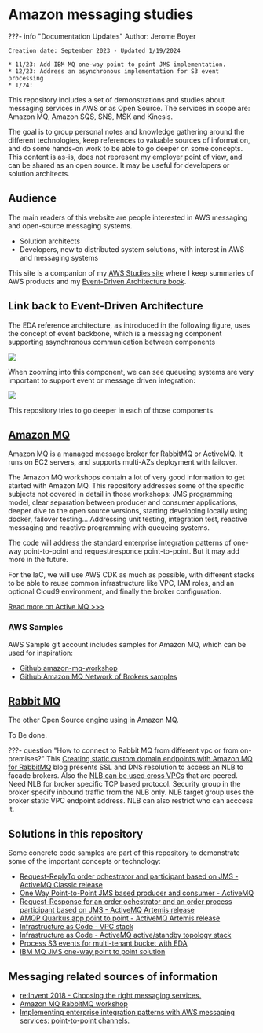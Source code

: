 # Amazon messaging studies

???- info "Documentation Updates"
    Author: Jerome Boyer 

    Creation date: September 2023 - Updated 1/19/2024

    * 11/23: Add IBM MQ one-way point to point JMS implementation.
    * 12/23: Address an asynchronous implementation for S3 event processing
    * 1/24: 

This repository includes a set of demonstrations and studies about messaging services in AWS or as Open Source. The services in scope are: Amazon MQ, Amazon SQS, SNS, MSK and Kinesis. 

The goal is to group personal notes and knowledge gathering around the different technologies, keep references to valuable sources of information, and do some hands-on work to be able to go deeper on some concepts. This content is as-is, does not represent my employer point of view, and can be shared as an open source. It may be useful for developers or solution architects.

## Audience

The main readers of this website are people interested in AWS messaging and open-source messaging systems.

* Solution architects
* Developers, new to distributed system solutions, with interest in AWS and messaging systems

This site is a companion of my [AWS Studies site](https://jbcodeforce.github.io/yarfba) where I keep summaries of AWS products and my [Event-Driven Architecture book](https://jbcodeforce.github.io/eda-studies/).

## Link back to Event-Driven Architecture

The EDA reference architecture, as introduced in the following figure, uses the concept of event backbone, which is a messaging component supporting asynchronous communication between components

![](https://jbcodeforce.github.io/eda-studies/diagrams/eda-hl.drawio.png)

When zooming into this component, we can see queueing systems are very important to support event or message driven integration:

![](https://jbcodeforce.github.io/eda-studies/diagrams/event-backbone.drawio.png)

This repository tries to go deeper in each of those components.

## [Amazon MQ](https://docs.aws.amazon.com/amazon-mq/latest/developer-guide/welcome.html)

Amazon MQ is a managed message broker for RabbitMQ or ActiveMQ. It runs on EC2 servers, and supports multi-AZs deployment with failover.

The Amazon MQ workshops contain a lot of very good information to get started with Amazon MQ. This repository addresses some of the specific subjects not covered in detail in those workshops: JMS programming model, clear separation between producer and consumer applications, deeper dive to the open source versions, starting developing locally using docker, failover testing... Addressing unit testing, integration test, reactive messaging and reactive programming with queueing systems.

The code will address the standard enterprise integration patterns of one-way point-to-point and request/responce point-to-point. But it may add more in the future.

For the IaC, we will use AWS CDK as much as possible, with different stacks to be able to reuse common infrastructure like VPC, IAM roles, and an optional Cloud9 environment, and finally the broker configuration.

[Read more on Active MQ >>>](./activemq.md)


### AWS Samples

AWS Sample git account includes samples for Amazon MQ, which can be used for inspiration:

* [Github amazon-mq-workshop](https://github.com/aws-samples/amazon-mq-workshop/tree/master)
* [Github Amazon MQ Network of Brokers samples](https://github.com/aws-samples/aws-mq-network-of-brokers)

## [Rabbit MQ](https://www.rabbitmq.com/)

The other Open Source engine using in Amazon MQ.

To Be done.

???- question "How to connect to Rabbit MQ from different vpc or from on-premises?"
    This [Creating static custom domain endpoints with Amazon MQ for RabbitMQ](https://aws.amazon.com/blogs/compute/creating-static-custom-domain-endpoints-with-amazon-mq-for-rabbitmq/) blog presents SSL and DNS resolution to access an NLB to facade brokers. Also the [NLB can be used cross VPCs](https://repost.aws/questions/QUlIpLMYz7Q7W86iJlZJywZw/questions/QUlIpLMYz7Q7W86iJlZJywZw/configure-network-load-balancer-across-vpcs?) that are peered. Need NLB for broker specific TCP based protocol. Security group in the broker specify inbound traffic from the NLB only. NLB target group uses the broker static VPC endpoint address. NLB can also restrict who can acccess it.



## Solutions in this repository

Some concrete code samples are part of this repository to demonstrate some of the important concepts or technology:

* [Request-ReplyTo order ochestrator and participant based on JMS - ActiveMQ Classic release](./labs/classic-req-reply-jms.md)
* [One Way Point-to-Point JMS based producer and consumer - ActiveMQ](./labs/ow-pt-to-pt-jms.md)
* [Request-Response for an order ochestrator and an order process participant based on JMS - ActiveMQ Artemis release](./req-reply-jms.md)
* [AMQP Quarkus app point to point - ActiveMQ Artemis release](./amqp-activemq.md)
* [Infrastructure as Code - VPC stack](./labs/activemq-cdk.md/#common-stack)
* [Infrastructure as Code - ActiveMQ active/standby topology stack](./labs/activemq-cdk.md/#active_passive)
* [Process S3 events for multi-tenant bucket with EDA](./labs/sqs/s3-tenants-async-processing.md)
* [IBM MQ JMS one-way point to point solution](./labs/ibm-mq.md)

## Messaging related sources of information

* [re:Invent 2018 - Choosing the right messaging services.](https://www.youtube.com/watch?v=4-JmX6MIDDI)
* [Amazon MQ RabbitMQ workshop](https://catalog.us-east-1.prod.workshops.aws/workshops/88db3818-a8bb-4f5c-acf9-e57fa7a129b6/en-US)
* [Implementing enterprise integration patterns with AWS messaging services: point-to-point channels.](https://aws.amazon.com/blogs/compute/implementing-enterprise-integration-patterns-with-aws-messaging-services-point-to-point-channels/)